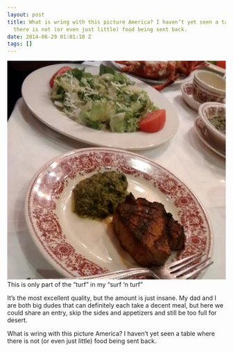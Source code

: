 ```yaml
---
layout: post
title: What is wring with this picture America? I haven’t yet seen a table where
  there is not (or even just little) food being sent back.
date: 2014-06-29 01:01:18 Z
tags: []
---
```

![](/media/2014/06/90204623569.jpg)
This is only part of the “turf” in my “surf ‘n turf”

It’s the most excellent quality, but the amount is just insane. My dad and I are both big dudes that can definitely each take a decent meal, but here we could share an entry, skip the sides and appetizers and still be too full for desert.

What is wring with this picture America? I haven’t yet seen a table where there is not (or even just little) food being sent back.
